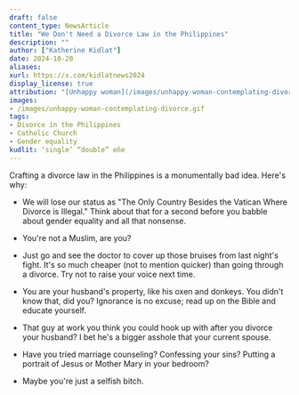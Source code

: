 ```yaml
---
draft: false
content_type: NewsArticle
title: "We Don't Need a Divorce Law in the Philippines"
description: ""
author: ["Katherine Kidlat"]
date: 2024-10-20
aliases:
xurl: https://x.com/kidlatnews2024
display_license: true
attribution: "[Unhappy woman](/images/unhappy-woman-contemplating-divorce.gif) contemplating divorce by [Gratisography / Ryan McGuire](https://freerangestock.com/photos/35243/woman-in-tension.html)."
images:
- /images/unhappy-woman-contemplating-divorce.gif
tags:
- Divorce in the Philippines
- Catholic Church
- Gender equality
kudlit: ‘single’ “double” eñe
---
```

Crafting a divorce law in the Philippines is a monumentally bad idea. Here's why:

- We will lose our status as "The Only Country Besides the Vatican Where Divorce is Illegal." Think about that for a second before you babble about gender equality and all that nonsense.

- You're not a Muslim, are you?

- Just go and see the doctor to cover up those bruises from last night's fight. It's so much cheaper (not to mention quicker) than going through a divorce. Try not to raise your voice next time.

- You are your husband's property, like his oxen and donkeys. You didn't know that, did you? Ignorance is no excuse; read up on the Bible and educate yourself.

- That guy at work you think you could hook up with after you divorce your husband? I bet he's a bigger asshole that your current spouse.

- Have you tried marriage counseling? Confessing your sins? Putting a portrait of Jesus or Mother Mary in your bedroom?

- Maybe you're just a selfish bitch.

